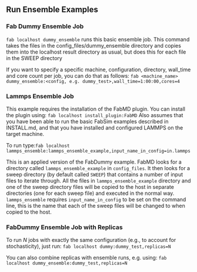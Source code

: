 ## Run Ensemble Examples

### Fab Dummy Ensemble Job

`fab localhost dummy_ensemble` runs this basic ensemble job.
This command takes the files in the config_files/dummy_ensemble directory and copies them into the localhost result directory as usual, but does this for each file in the SWEEP directory

If you want to specify a specific machine, configuration, directory, wall_time and core count per job, you can do that as follows:
`fab <machine_name> dummy_ensemble:<config, e.g. dummy_test>,wall_time=1:00:00,cores=4`

### Lammps Ensemble Job
This example requires the installation of the FabMD plugin. You can install the plugin using:
`fab localhost install_plugin:FabMD`
Also assumes that you have been able to run the basic FabSim examples described in INSTALL.md, and that you have installed and configured LAMMPS on the target machine.

To run type:`fab localhost lammps_ensemble:lammps_ensemble_example,input_name_in_config=in.lammps`

This is an applied version of the FabDummy example. FabMD looks for a directory called `lammps_ensemble_example` in `config_files`. It then looks for a sweep directory (by default called `SWEEP`) that contains a number of input files to iterate through. All the files in `lammps_ensemble_example` directory and one of the sweep directory files will be copied to the host in separate directories (one for each sweep file) and executed in the normal way. 
`lammps_ensemble` requires `input_name_in_config` to be set on the command line, this is the name that each of the sweep files will be changed to when copied to the host. 

### FabDummy Ensemble Job with Replicas

To run *N* jobs with exactly the same configuration (e.g., to account for stochasticity), just run:
`fab localhost dummy:dummy_test,replicas=N`

You can also combine replicas with ensemble runs, e.g. using:
`fab localhost dummy_ensemble:dummy_test,replicas=N`
